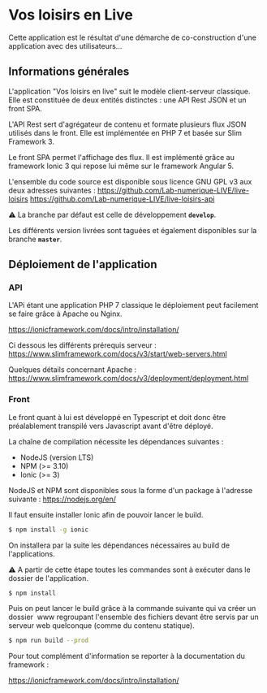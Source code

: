 # Vos loisirs en Live

Cette application est le résultat d'une démarche de co-construction d'une application avec des utilisateurs...

## Informations générales 

L'application "Vos loisirs en live" suit le modèle
client-serveur classique. Elle est constituée de
deux entités distinctes : une API Rest JSON et un
front SPA.

L'API Rest sert d'agrégateur de contenu et formate
plusieurs flux JSON utilisés dans le front. Elle est
implémentée en PHP 7 et basée sur Slim
Framework 3.

Le front SPA permet l'affichage des flux. Il est
implémenté grâce au framework Ionic 3 qui repose
lui même sur le framework Angular 5.

L'ensemble du code source est disponible sous
licence GNU GPL v3 aux deux adresses suivantes :
https://github.com/Lab-numerique-LIVE/live-loisirs
https://github.com/Lab-numerique-LIVE/live-loisirs-api

⚠ La branche par défaut est celle de développement ​ **`develop​`**.

Les différents version livrées sont taguées et également disponibles sur la branche **`master​`**.

## Déploiement de l'application

### API

L'APi étant une application PHP 7 classique le
déploiement peut facilement se faire grâce à
Apache ou Nginx. 

https://ionicframework.com/docs/intro/installation/

Ci dessous les différents prérequis serveur :
https://www.slimframework.com/docs/v3/start/web-servers.html

Quelques détails concernant Apache :
https://www.slimframework.com/docs/v3/deployment/deployment.html

### Front

Le front quant à lui est développé en Typescript et
doit donc être préalablement transpilé vers
Javascript avant d'être déployé.

La chaîne de compilation nécessite les
dépendances suivantes :

+ NodeJS (version LTS)
+ NPM (>= 3.10) 
+ Ionic (>= 3)


NodeJS et NPM sont disponibles sous la forme d'un package à l'adresse suivante :
https://nodejs.org/en/

Il faut ensuite installer Ionic afin de pouvoir lancer
le build.
```sh
$ npm install -g ionic
```

On installera par la suite les dépendances nécessaires au build de l'applications.

⚠ A partir de cette étape toutes les commandes sont à exécuter dans le dossier de l'application.
```sh
$ npm install
```

Puis on peut lancer le build grâce à la commande
suivante qui va créer un dossier ​ www​ regroupant
l'ensemble des fichiers devant être servis par un
serveur web quelconque (comme du contenu
statique).
```sh
$ npm run build --prod
``` 

Pour tout complément d'information se reporter à
la documentation du framework :

https://ionicframework.com/docs/intro/installation/
